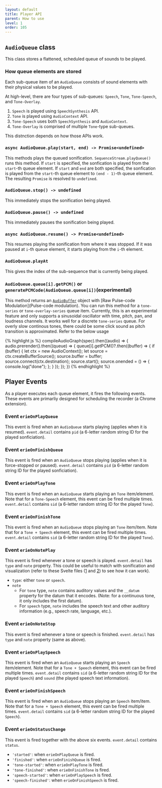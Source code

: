 ```yaml
---
layout: default
title: Player API
parent: How to use
level: 1
order: 105
---
```



## `AudioQueue` class

This class stores a flattened, scheduled queue of sounds to be played.

### How queue elements are stored

Each sub-queue item of an `AudioQueue` consists of sound elements with their physical values to be played.

At high-level, there are four types of sub-queues: `Speech`, `Tone`, `Tone-Speech`, and `Tone-Overlay`.

1. `Speech` is played using `SpeechSynthesis` API.
2. `Tone` is played using `AudioContext` API.
3. `Tone-Speech` uses both `SpeechSynthesis` and `AudioContext`.
4. `Tone-Overlay` is comprised of multiple `Tone`-type sub-queues.

This distnction depends on how those APIs work.

### `async AudioQueue.play(start, end) -> Promise<undefined>`

This methods plays the queued sonification. `SequenceStream.playQueue()` runs this method.
If `start` is specified, the sonfication is played from the `start`-th queue element.
If `start` and `end` are both specified, the sonfication is played from the `start`-th queue element to `(end - 1)`-th queue element.
The resulting `Promise` is resolved to `undefined`.

### `AudioQueue.stop() -> undefined`

This immediately stops the sonification being played.

### `AudioQueue.pause() -> undefined`

This immediately pauses the sonification being played.

### `async AudioQueue.resume() -> Promise<undefined>`

This resumes playing the sonification from where it was stopped.
If it was paused at `i`-th queue element, it starts playing from the `i`-th element.

### `AudioQueue.playAt`

This gives the index of the sub-sequence that is currently being played.

### `AudioQueue.queue[i].getPCM()` or `generatePCMCode(AudioQueue.queue[i])`(experimental)

This method returns an [`AudioBuffer`](https://developer.mozilla.org/en-US/docs/Web/API/AudioBuffer) object with [Raw Pulse-code Modulation](Pulse-code modulation).
You can run this method for a `tone-series` or `tone-overlay-series` queue item.
Currently, this is an experimental feature and only supports a sinusoidal oscillator with time, pitch, pan, and loudness channels.
It works well for a discrete `tone-series` queue. For overly slow continous tones, there could be some click sound as pitch transition is approximated.
Refer to the below usage

{% highlight js %}
compileAudioGraph(spec).then((audio) => {
  audio.prerender().then((queue) => {
    queue[i].getPCM()?.then((buffer) => {
      if (buffer) {
        let ctx = new AudioContext();
        let source = ctx.createBufferSource();
        source.buffer = buffer;
        source.connect(ctx.destination);
        source.start();
        source.onended = () => {
          console.log("done");
        };
      }
    });
  });
})
{% endhighlight %}

## Player Events

As a player executes each queue element, it fires the following events.
These events are primarliy designed for scheduling the recorder (a Chrome extension).

### Event `erieOnPlayQueue`

This event is fired when an `AudioQueue` starts playing (applies when it is resumed).
`event.detail` contains `pid` (a 6-letter random string ID for the played sonficiation).

### Event `erieOnFinishQueue`

This event is fired when an `AudioQueue` stops playing (applies when it is force-stopped or paused).
`event.detail` contains `pid` (a 6-letter random string ID for the played sonficiation).

### Event `erieOnPlayTone`

This event is fired when an `AudioQueue` starts playing an `Tone` item/element.
Note that for a `Tone-Speech` element, this event can be fired multiple times.
`event.detail` contains `sid` (a 6-letter random string ID for the played `Tone`).

### Event `erieOnFinishTone`

This event is fired when an `AudioQueue` stops playing an `Tone` item/item.
Note that for a `Tone + Speech` element, this event can be fired multiple times.
`event.detail` contains `sid` (a 6-letter random string ID for the played `Tone`).

### Event `erieOnNotePlay`

This event is fired whenever a tone or speech is played.
`event.detail` has `type` and `note` property.
This could be useful to match with sonification and visualization (refer to these Svelte files ([1](https://github.com/see-mike-out/erie-editor/blob/1d9ee242457a6be5bf6f24ba906cd22b1ac5f9dd/src/tester-components/visualization-view.svelte#L52-L60) and [2](https://github.com/see-mike-out/erie-editor/blob/main/src/chart-control/highlight-mark.js)) to see how it can work).

- `type`: either `tone` or `speech`.
- `note`
  - For `tone` type, `note` contains auditory values and the `__datum` property for the datum that it encodes. (Note: for a continuous tone, it only includes the first datum).
  - For `speech` type, `note` includes the speech text and other auditory information (e.g., speech rate, language, etc.).

### Event `erieOnNoteStop`

This event is fired whenever a tone or speech is finished.
`event.detail` has `type` and `note` property (same as above).

### Event `erieOnPlaySpeech`

This event is fired when an `AudioQueue` starts playing an `Speech` item/element.
Note that for a `Tone + Speech` element, this event can be fired multiple times.
`event.detail` contains `sid` (a 6-letter random string ID for the played `Speech`) and `sound` (the played speech text information).

### Event `erieOnFinishSpeech`

This event is fired when an `AudioQueue` stops playing an `Speech` item/item.
Note that for a `Tone + Speech` element, this event can be fired multiple times.
`event.detail` contains `sid` (a 6-letter random string ID for the played `Speech`).

### Event `erieOnStatusChange`

This event is fired together with the above six events.
`event.detail` contains `status`.

- `'started'`: when `erieOnPlayQueue` is fired.
- `'finished'`: when `erieOnFinishQueue` is fired.
- `'tone-started'`: when `erieOnPlayTone` is fired.
- `'tone-finished'`: when `erieOnFinishTone` is fired.
- `'speech-started'`: when `erieOnPlaySpeech` is fired.
- `'speech-finished'`: when `erieOnFinishSpeech` is fired.

